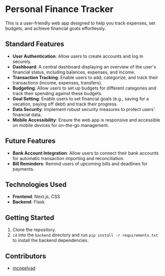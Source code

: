 # Personal Finance Tracker

This is a user-friendly web app designed to help you track expenses, set budgets, and achieve financial goals effortlessly.

## Standard Features
- **User Authentication**: Allow users to create accounts and log in securely.
- **Dashboard**: A central dashboard displaying an overview of the user's financial status, including balances, expenses, and income.
- **Transaction Tracking**: Enable users to add, categorize, and track their transactions (income, expenses, transfers).
- **Budgeting**: Allow users to set up budgets for different categories and track their spending against these budgets.
- **Goal Setting**: Enable users to set financial goals (e.g., saving for a vacation, paying off debt) and track their progress.
- **Data Security**: Implement robust security measures to protect users' financial data.
- **Mobile Accessibility**: Ensure the web app is responsive and accessible on mobile devices for on-the-go management.

## Future Features
- **Bank Account Integration**: Allow users to connect their bank accounts for automatic transaction importing and reconciliation.
- **Bill Reminders**: Remind users of upcoming bills and deadlines for payments.

## Technologies Used
- **Frontend**: Next.js, CSS
- **Backend**: Flask

## Getting Started
1. Clone the repository.
2. `cd` into the `backend` directory and run `pip install -r requirements.txt` to install the backend dependencies.

## Contributors
- [mcneelyad](http://www.github.com/mcneelyad)